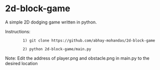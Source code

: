 # 2d-block-game

A simple 2D dodging game written in python.

Instructions:

            1) git clone https://github.com/abhay-mohandas/2d-block-game
            
            2) python 2d-block-game/main.py
           
Note: Edit the address of player.png and obstacle.png in main.py to the desired location
